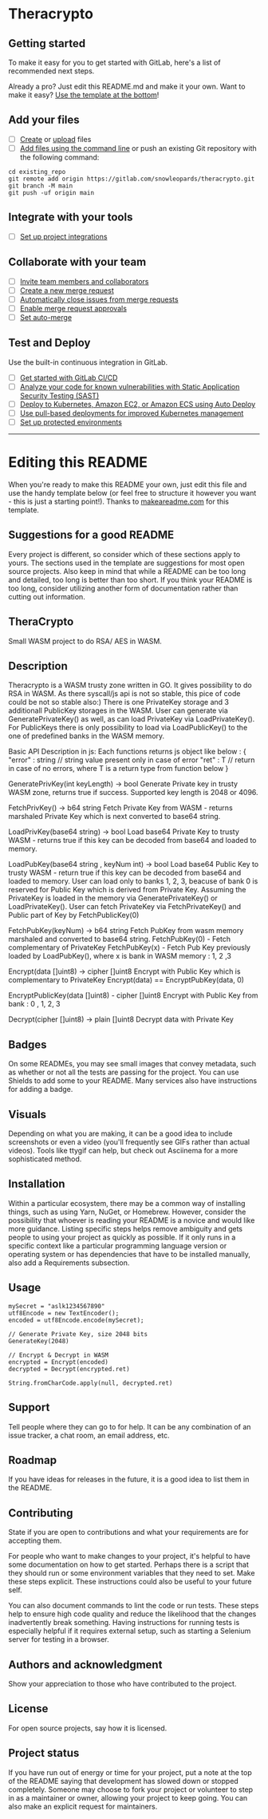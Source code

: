 # Theracrypto



## Getting started

To make it easy for you to get started with GitLab, here's a list of recommended next steps.

Already a pro? Just edit this README.md and make it your own. Want to make it easy? [Use the template at the bottom](#editing-this-readme)!

## Add your files

- [ ] [Create](https://docs.gitlab.com/ee/user/project/repository/web_editor.html#create-a-file) or [upload](https://docs.gitlab.com/ee/user/project/repository/web_editor.html#upload-a-file) files
- [ ] [Add files using the command line](https://docs.gitlab.com/ee/gitlab-basics/add-file.html#add-a-file-using-the-command-line) or push an existing Git repository with the following command:

```
cd existing_repo
git remote add origin https://gitlab.com/snowleopards/theracrypto.git
git branch -M main
git push -uf origin main
```

## Integrate with your tools

- [ ] [Set up project integrations](https://gitlab.com/snowleopards/theracrypto/-/settings/integrations)

## Collaborate with your team

- [ ] [Invite team members and collaborators](https://docs.gitlab.com/ee/user/project/members/)
- [ ] [Create a new merge request](https://docs.gitlab.com/ee/user/project/merge_requests/creating_merge_requests.html)
- [ ] [Automatically close issues from merge requests](https://docs.gitlab.com/ee/user/project/issues/managing_issues.html#closing-issues-automatically)
- [ ] [Enable merge request approvals](https://docs.gitlab.com/ee/user/project/merge_requests/approvals/)
- [ ] [Set auto-merge](https://docs.gitlab.com/ee/user/project/merge_requests/merge_when_pipeline_succeeds.html)

## Test and Deploy

Use the built-in continuous integration in GitLab.

- [ ] [Get started with GitLab CI/CD](https://docs.gitlab.com/ee/ci/quick_start/index.html)
- [ ] [Analyze your code for known vulnerabilities with Static Application Security Testing (SAST)](https://docs.gitlab.com/ee/user/application_security/sast/)
- [ ] [Deploy to Kubernetes, Amazon EC2, or Amazon ECS using Auto Deploy](https://docs.gitlab.com/ee/topics/autodevops/requirements.html)
- [ ] [Use pull-based deployments for improved Kubernetes management](https://docs.gitlab.com/ee/user/clusters/agent/)
- [ ] [Set up protected environments](https://docs.gitlab.com/ee/ci/environments/protected_environments.html)

***

# Editing this README

When you're ready to make this README your own, just edit this file and use the handy template below (or feel free to structure it however you want - this is just a starting point!). Thanks to [makeareadme.com](https://www.makeareadme.com/) for this template.

## Suggestions for a good README

Every project is different, so consider which of these sections apply to yours. The sections used in the template are suggestions for most open source projects. Also keep in mind that while a README can be too long and detailed, too long is better than too short. If you think your README is too long, consider utilizing another form of documentation rather than cutting out information.

## TheraCrypto
Small WASM project to do RSA/ AES in WASM.


## Description
Theracrypto is a WASM trusty zone written in GO. It gives possibility to do RSA in WASM.
As there syscall/js api is not so stable, this pice of code could be not so stable also:)
There is one PrivateKey storage and 3 additionall PublicKey storages in the WASM.
User can generate via GeneratePrivateKey() as well, as can load PrivateKey via LoadPrivateKey().
For PublicKeys there is only possibility to load via LoadPublicKey() to the one of predefined banks in the WASM memory.

Basic API Description in js:
Each functions returns js object like below :
{
    "error" : string // string value present only in case of error
    "ret"   : T // return in case of no errors, where T is a return type from function below
}

GeneratePrivKey(int keyLength) -> bool
Generate Private key in trusty WASM zone, returns true if success. Supported key length
is 2048 or 4096.

FetchPrivKey() -> b64 string
Fetch Private Key from WASM - returns marshaled Private Key which is next converted to base64 string.

LoadPrivKey(base64 string) -> bool
Load base64 Private Key to trusty WASM - returns true if this key can be decoded from base64 and loaded to memory.

LoadPubKey(base64 string , keyNum int) -> bool
Load base64 Public Key to trusty WASM - return true if this key can be decoded from base64 and loaded to memory.
User can load only to banks 1, 2, 3, beacuse of bank 0 is reserved for Public Key which is derived from Private Key.
Assuming the PrivateKey is loaded in the memory via GeneratePrivateKey() or LoadPrivateKey(). User can fetch PrivateKey
via FetchPrivateKey() and Public part of Key by FetchPublicKey(0)

FetchPubKey(keyNum) -> b64 string
Fetch PubKey from wasm memory marshaled and converted to base64 string.
FetchPubKey(0) - Fetch complementary of PrivateKey
FetchPubKey(x) - Fetch Pub Key previously loaded by LoadPubKey(), where x is bank in WASM memory : 1, 2 ,3

Encrypt(data []uint8) -> cipher []uint8
Encrypt with Public Key which is complementary to PrivateKey
Encrypt(data) == EncryptPubKey(data, 0)

EncryptPublicKey(data []uint8) - cipher []uint8
Encrypt with Public Key from bank : 0 , 1, 2, 3

Decrypt(cipher []uint8) -> plain []uint8
Decrypt data with Private Key


## Badges
On some READMEs, you may see small images that convey metadata, such as whether or not all the tests are passing for the project. You can use Shields to add some to your README. Many services also have instructions for adding a badge.

## Visuals
Depending on what you are making, it can be a good idea to include screenshots or even a video (you'll frequently see GIFs rather than actual videos). Tools like ttygif can help, but check out Asciinema for a more sophisticated method.

## Installation
Within a particular ecosystem, there may be a common way of installing things, such as using Yarn, NuGet, or Homebrew. However, consider the possibility that whoever is reading your README is a novice and would like more guidance. Listing specific steps helps remove ambiguity and gets people to using your project as quickly as possible. If it only runs in a specific context like a particular programming language version or operating system or has dependencies that have to be installed manually, also add a Requirements subsection.

## Usage

    mySecret = "aslk1234567890"
    utf8Encode = new TextEncoder();
    encoded = utf8Encode.encode(mySecret);

    // Generate Private Key, size 2048 bits
    GenerateKey(2048)

    // Encrypt & Decrypt in WASM
    encrypted = Encrypt(encoded)
    decrypted = Decrypt(encrypted.ret)

    String.fromCharCode.apply(null, decrypted.ret)


## Support
Tell people where they can go to for help. It can be any combination of an issue tracker, a chat room, an email address, etc.

## Roadmap
If you have ideas for releases in the future, it is a good idea to list them in the README.

## Contributing
State if you are open to contributions and what your requirements are for accepting them.

For people who want to make changes to your project, it's helpful to have some documentation on how to get started. Perhaps there is a script that they should run or some environment variables that they need to set. Make these steps explicit. These instructions could also be useful to your future self.

You can also document commands to lint the code or run tests. These steps help to ensure high code quality and reduce the likelihood that the changes inadvertently break something. Having instructions for running tests is especially helpful if it requires external setup, such as starting a Selenium server for testing in a browser.

## Authors and acknowledgment
Show your appreciation to those who have contributed to the project.

## License
For open source projects, say how it is licensed.

## Project status
If you have run out of energy or time for your project, put a note at the top of the README saying that development has slowed down or stopped completely. Someone may choose to fork your project or volunteer to step in as a maintainer or owner, allowing your project to keep going. You can also make an explicit request for maintainers.
